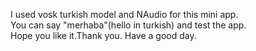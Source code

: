 I used vosk turkish model and NAudio for this mini app.    
You can say "merhaba"(hello in turkish) and test the app.   
Hope you like it.Thank you. Have a good day.
